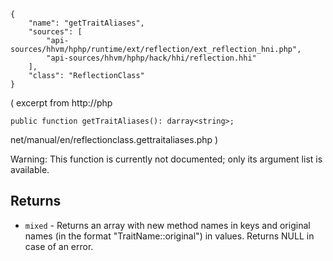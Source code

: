 ``` yamlmeta
{
    "name": "getTraitAliases",
    "sources": [
        "api-sources/hhvm/hphp/runtime/ext/reflection/ext_reflection_hni.php",
        "api-sources/hhvm/hphp/hack/hhi/reflection.hhi"
    ],
    "class": "ReflectionClass"
}
```




( excerpt from
http://php




``` Hack
public function getTraitAliases(): darray<string>;
```




net/manual/en/reflectionclass.gettraitaliases.php )




Warning: This function is currently not documented; only its argument
list is available.




## Returns




+ ` mixed ` - Returns an array with new method names in keys and
  original names (in the format "TraitName::original")
  in values. Returns NULL in case of an error.
<!-- HHAPIDOC -->
